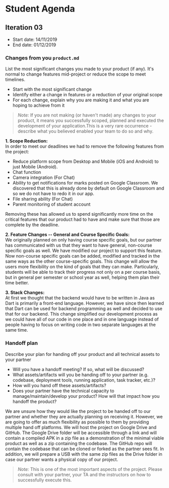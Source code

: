 # Student Agenda

## Iteration 03

 * Start date: 14/11/2019
 * End date:   01/12/2019

### Changes from you `product.md`

List the most significant changes you made to your product (if any). It's normal to change features mid-project or reduce the scope to meet timelines. 

 * Start with the most significant change
 * Identify either a change in features or a reduction of your original scope
 * For each change, explain why you are making it and what you are hoping to achieve from it

 > *Note:* If you are not making (or haven't made) any changes to your product, it means you successfully scoped, planned and executed the development of your application.This is a very rare occurrence - describe what you believed enabled your team to do so and why. 

__1. Scope Reduction:__<br/>
In order to meet our deadlines we had to remove the following features from the project:
* Reduce platform scope from Desktop and Mobile (iOS and Android) to just Mobile (Android).
* Chat function
* Camera integration (For Chat)
* Ability to get notifications for marks posted on Google Classroom. We discovered that this is already done by default on Google Classroom and so we do not have to redo it in our app.
* File sharing ability (For Chat)
* Parent monitoring of student account

Removing these has allowed us to spend significantly more time on the critical features that our product had to have and make sure that those are complete by the deadline.<br/>

__2. Feature Changes -- General and Course Specific Goals:__<br/>
We originally planned on only having course specific goals, but our partner has communicated with us that they want to have general, non-course specific goals as well. We have modified our project to support this feature. Now non-course specific goals can be added, modified and tracked in the same ways as the other course-specific goals. This change will allow the users more flexibility on the kind of goals that they can make. Particularly, students will be able to track their progress not only on a per course basis, but in general per semester or school year as well, helping them plan their time better.
<br/>

__3. Stack Changes:__<br/>
At first we thought that the backend would have to be written in Java as Dart is primarily a front-end language. However, we have since then learned that Dart can be used for backend programming as well and decided to use that for our backend. This change simplified our development process as we could have all of our code in one place and in one language instead of people having to focus on writing code in two separate languages at the same time.<br/>



### Handoff plan

Describe your plan for handing off your product and all technical assets to your partner

 * Will you have a handoff meeting? If so, what will be discussed?
 * What assets/artifacts will you be handing off to your partner (e.g. codebase, deployment tools, running application, task tracker, etc.)? 
 * How will you hand off these assets/artifacts?
 * Does your partner have the technical capacity to manage/maintain/develop your product? How will that impact how you handoff the product?  
 
We are unsure how they would like the project to be handed off to our partner and whether they are actually planning on receiving it. However, we are going to offer as much flexibility as possible to them by providing multiple hand off platforms. We will host the project on Google Drive and GitHub. The Google Drive folder will be accessible through a link and will contain a compiled APK in a zip file as a demonstration of the minimal viable product as well as a zip containing the codebase. The GitHub repo will contain the codebase that can be cloned or forked as the partner sees fit. In addition, we will prepare a USB with the same zip files as the Drive folder in case our partner wants a physical copy of our project.


> *Note:* This is one of the most important aspects of the project. Please consult with your partner, your TA and the instructors on how to successfully execute this. 

